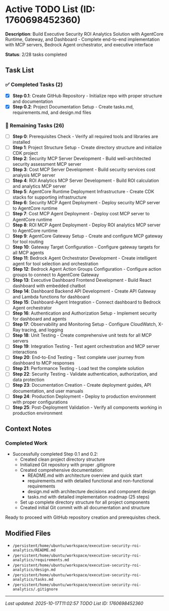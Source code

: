 # Active TODO List (ID: 1760698452360)

**Description**: Build Executive Security ROI Analytics Solution with AgentCore Runtime, Gateway, and Dashboard - Complete end-to-end implementation with MCP servers, Bedrock Agent orchestrator, and executive interface

**Status**: 2/28 tasks completed

## Task List

### ✅ Completed Tasks (2)
- [x] **Step 0.1**: Create GitHub Repository - Initialize repo with proper structure and documentation
- [x] **Step 0.2**: Project Documentation Setup - Create tasks.md, requirements.md, and design.md files

### 🔄 Remaining Tasks (26)
- [ ] **Step 0**: Prerequisites Check - Verify all required tools and libraries are installed
- [ ] **Step 1**: Project Structure Setup - Create directory structure and initialize CDK project
- [ ] **Step 2**: Security MCP Server Development - Build well-architected security assessment MCP server
- [ ] **Step 3**: Cost MCP Server Development - Build security services cost analysis MCP server
- [ ] **Step 4**: ROI Analytics MCP Server Development - Build ROI calculation and analytics MCP server
- [ ] **Step 5**: AgentCore Runtime Deployment Infrastructure - Create CDK stacks for supporting infrastructure
- [ ] **Step 6**: Security MCP Agent Deployment - Deploy security MCP server to AgentCore runtime
- [ ] **Step 7**: Cost MCP Agent Deployment - Deploy cost MCP server to AgentCore runtime
- [ ] **Step 8**: ROI MCP Agent Deployment - Deploy ROI analytics MCP server to AgentCore runtime
- [ ] **Step 9**: AgentCore Gateway Setup - Create and configure MCP gateway for tool routing
- [ ] **Step 10**: Gateway Target Configuration - Configure gateway targets for all MCP agents
- [ ] **Step 11**: Bedrock Agent Orchestrator Development - Create intelligent agent for tool selection and orchestration
- [ ] **Step 12**: Bedrock Agent Action Groups Configuration - Configure action groups to connect to AgentCore Gateway
- [ ] **Step 13**: Executive Dashboard Frontend Development - Build React dashboard with embedded chatbot
- [ ] **Step 14**: Dashboard Backend API Development - Create API Gateway and Lambda functions for dashboard
- [ ] **Step 15**: Dashboard-Agent Integration - Connect dashboard to Bedrock Agent orchestrator
- [ ] **Step 16**: Authentication and Authorization Setup - Implement security for dashboard and agents
- [ ] **Step 17**: Observability and Monitoring Setup - Configure CloudWatch, X-Ray tracing, and logging
- [ ] **Step 18**: Unit Testing - Create comprehensive unit tests for all MCP servers
- [ ] **Step 19**: Integration Testing - Test agent orchestration and MCP server interactions
- [ ] **Step 20**: End-to-End Testing - Test complete user journey from dashboard to MCP responses
- [ ] **Step 21**: Performance Testing - Load test the complete solution
- [ ] **Step 22**: Security Testing - Validate authentication, authorization, and data protection
- [ ] **Step 23**: Documentation Creation - Create deployment guides, API documentation, and user manuals
- [ ] **Step 24**: Production Deployment - Deploy to production environment with proper configurations
- [ ] **Step 25**: Post-Deployment Validation - Verify all components working in production environment

## Context Notes

### Completed Work
- Successfully completed Step 0.1 and 0.2:
  - Created clean project directory structure
  - Initialized Git repository with proper .gitignore
  - Created comprehensive documentation:
    - README.md with architecture overview and quick start
    - requirements.md with detailed functional and non-functional requirements
    - design.md with architecture decisions and component design
    - tasks.md with detailed implementation roadmap (25 steps)
  - Set up complete directory structure for all project components
  - Created initial Git commit with all documentation and structure

Ready to proceed with GitHub repository creation and prerequisites check.

## Modified Files
- `/persistent/home/ubuntu/workspace/executive-security-roi-analytics/README.md`
- `/persistent/home/ubuntu/workspace/executive-security-roi-analytics/requirements.md`
- `/persistent/home/ubuntu/workspace/executive-security-roi-analytics/design.md`
- `/persistent/home/ubuntu/workspace/executive-security-roi-analytics/tasks.md`
- `/persistent/home/ubuntu/workspace/executive-security-roi-analytics/.gitignore`

---
*Last updated: 2025-10-17T11:02:57*
*TODO List ID: 1760698452360*
